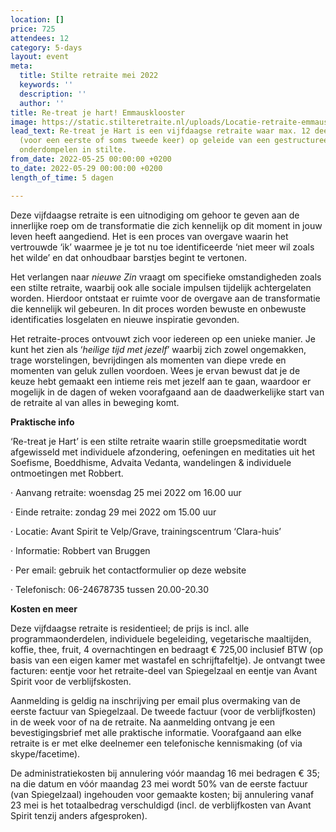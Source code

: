 ```yaml
---
location: []
price: 725
attendees: 12
category: 5-days
layout: event
meta:
  title: Stilte retraite mei 2022
  keywords: ''
  description: ''
  author: ''
title: Re-treat je hart! Emmausklooster
image: https://static.stilteretraite.nl/uploads/Locatie-retraite-emmausklooster-7.jpg
lead_text: Re-treat je Hart is een vijfdaagse retraite waar max. 12 deelnemers zich
  (voor een eerste of soms tweede keer) op geleide van een gestructureerd dagprogramma
  onderdompelen in stilte.
from_date: 2022-05-25 00:00:00 +0200
to_date: 2022-05-29 00:00:00 +0200
length_of_time: 5 dagen

---
```

Deze vijfdaagse retraite is een uitnodiging om gehoor te geven aan de innerlijke roep om de transformatie die zich kennelijk op dit moment in jouw leven heeft aangediend. Het is een proces van overgave waarin het vertrouwde ‘ik’ waarmee je je tot nu toe identifi­ceerde ‘niet meer wil zoals het wilde’ en dat onhoudbaar barstjes begint te vertonen.

Het verlangen naar _nieuwe Zin_ vraagt om specifieke omstandigheden zoals een stilte retraite, waarbij ook alle sociale impulsen tijdelijk achtergelaten worden. Hierdoor ontstaat er ruimte voor de overgave aan de transformatie die kennelijk wil gebeuren. In dit proces worden bewuste en onbewuste identificaties losgelaten en nieuwe inspiratie gevonden.

Het retraite-proces ontvouwt zich voor iedereen op een unieke manier. Je kunt het zien als ‘_heilige tijd met jezelf_’ waarbij zich zowel ongemakken, trage worstelingen, bevrijdingen als momenten van diepe vrede en momenten van geluk zullen voordoen. Wees je ervan bewust dat je de keuze hebt gemaakt een intieme reis met jezelf aan te gaan, waardoor er mogelijk in de dagen of weken voorafgaand aan de daadwerkelijke start van de retraite al van alles in beweging komt.

**Praktische info**

‘Re-treat je Hart’ is een stilte retraite waarin stille groepsmeditatie wordt afgewisseld met individuele afzondering, oefeningen en meditaties uit het Soefisme, Boeddhisme, Advaita Vedanta, wandelingen & individuele ontmoetingen met Robbert.

· Aanvang retraite: woensdag 25 mei 2022 om 16.00 uur

· Einde retraite: zondag 29 mei 2022 om 15.00 uur

· Locatie: Avant Spirit te Velp/Grave, trainingscentrum ‘Clara-huis’

· Informatie: Robbert van Bruggen

· Per email: gebruik het contactformulier op deze website

· Telefonisch: 06-24678735 tussen 20.00-20.30

**Kosten en meer**

Deze vijfdaagse retraite is residentieel; de prijs is incl. alle programmaonderdelen, individuele begeleiding, vegetarische maaltijden, koffie, thee, fruit, 4 overnachtingen en bedraagt € 725,00 inclusief BTW (op basis van een eigen kamer met wastafel en schrijftafeltje). Je ontvangt twee facturen: eentje voor het retraite-deel van Spiegelzaal en eentje van Avant Spirit voor de verblijfskosten.

Aanmelding is geldig na inschrijving per email plus overmaking van de eerste factuur van Spiegelzaal. De tweede factuur (voor de verblijfkosten) in de week voor of na de retraite. Na aanmelding ontvang je een bevestigingsbrief met alle praktische informatie. Voorafgaand aan elke retraite is er met elke deelnemer een telefonische kennismaking (of via skype/facetime).

De administratiekosten bij annulering vóór maandag 16 mei bedragen € 35; na die datum en vóór maandag 23 mei wordt 50% van de eerste factuur (van Spiegelzaal) ingehouden voor gemaakte kosten; bij annulering vanaf 23 mei is het totaalbedrag verschuldigd (incl. de verblijfkosten van Avant Spirit tenzij anders afgesproken).